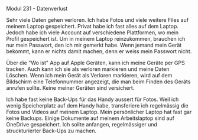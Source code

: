 Modul 231 - Datenverlust

Sehr viele Daten gehen verloren. Ich habe Fotos und viele weitere Files auf meinem Laptop gespeichert. Privat habe ich fast alles auf dem Laptop. Jedoch habe ich viele Account auf verschiedene Plattformen, wo mein Profil gespeichert ist. Um in meinem Laptop reinzukommen, brauchen ich nur mein Passwort, den ich mir gemerkt habe. Wenn jemand mein Gerät bekommt, kann er nichts damit machen, denn er weiss mein Passwort nicht. 

Über die "Wo ist" App auf Apple Geräten, kann ich meine Geräte per GPS tracken. Auch kann ich sie als verloren markieren und meine Daten Löschen. Wenn ich mein Gerät als Verloren markieren, wird auf dem Bildschirm eine Telefonnummer angezeigt, die man beim Finden des Geräts anrufen sollte. Keine meiner Geräten sind versichert. 

Ich habe fast keine Back-Ups für das Handy aussert für Fotos. Weil ich wenig Speicherplatz auf dem Handy habe, transferiere ich regelmässig die Fotos und Videos auf meinem Laptop. Mein persönlicher Laptop hat fast gar keine Backups. Einige Dokumente auf meinem Arbeitslaptop sind auf OneDrive gespeichert. 
Ich sollte anfangen, regelmässiger und struckturierter Back-Ups zu machen.
